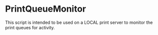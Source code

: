 # PrintQueueMonitor
This script is intended to be used on a LOCAL print server to monitor the print queues for activity.
